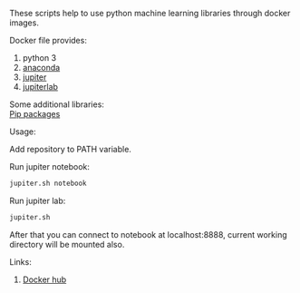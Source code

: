These scripts help to use python machine learning libraries through docker images.

Docker file provides:

1. python 3
2. [anaconda](https://anaconda.org/anaconda/python)
3. [jupiter](http://jupyter.org/)
4. [jupiterlab](https://jupyterlab.readthedocs.io/en/stable/)

Some additional libraries:  
[Pip packages](https://github.com/yantonov/ml-docker/blob/master/docker/files/requirements.txt)  

Usage:  

Add  repository to PATH variable.

Run jupiter notebook:
```bash
jupiter.sh notebook
```

Run jupiter lab:
```bash
jupiter.sh
```

After that you can connect to notebook at localhost:8888, current working directory will be mounted also.

Links:
1. [Docker hub](https://hub.docker.com/r/yantonov/ml/)
